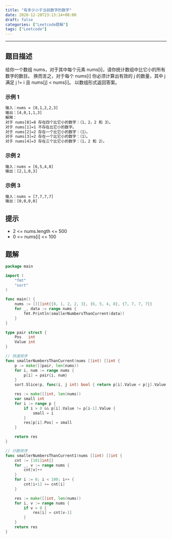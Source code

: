```yaml
---
title: "有多少小于当前数字的数字"
date: 2020-12-28T23:13:14+08:00
draft: false
categories: ["Leetcode题解"]
tags: ["Leetcode"]
---
```


---

## 题目描述

给你一个数组 nums，对于其中每个元素 nums[i]，请你统计数组中比它小的所有数字的数目。
换而言之，对于每个 nums[i] 你必须计算出有效的 j 的数量，其中 j 满足 j != i 且 nums[j] < nums[i]。
以数组形式返回答案。

### 示例 1

``` html
输入：nums = [8,1,2,2,3]
输出：[4,0,1,1,3]
解释： 
对于 nums[0]=8 存在四个比它小的数字：（1，2，2 和 3）。 
对于 nums[1]=1 不存在比它小的数字。
对于 nums[2]=2 存在一个比它小的数字：（1）。 
对于 nums[3]=2 存在一个比它小的数字：（1）。 
对于 nums[4]=3 存在三个比它小的数字：（1，2 和 2）。
```

### 示例 2

``` html
输入：nums = [6,5,4,8]
输出：[2,1,0,3]
```

### 示例 3

``` html
输入：nums = [7,7,7,7]
输出：[0,0,0,0]
```

## 提示

- 2 <= nums.length <= 500
- 0 <= nums[i] <= 100

## 题解

``` go
package main

import (
	"fmt"
	"sort"
)

func main() {
	nums := [][]int{{8, 1, 2, 2, 3}, {6, 5, 4, 8}, {7, 7, 7, 7}}
	for _, data := range nums {
		fmt.Println(smallerNumbersThanCurrent(data))
	}
}

type pair struct {
	Pos   int
	Value int
}

// 快速排序
func smallerNumbersThanCurrent(nums []int) []int {
	p := make([]pair, len(nums))
	for i, num := range nums {
		p[i] = pair{i, num}
	}
	sort.Slice(p, func(i, j int) bool { return p[i].Value < p[j].Value })

	res := make([]int, len(nums))
	var small int
	for i := range p {
		if i > 0 && p[i].Value != p[i-1].Value {
			small = i
		}
		res[p[i].Pos] = small
	}

	return res
}

// 计数排序
func smallerNumbersThanCurrent1(nums []int) []int {
	cnt := [101]int{}
    for _, v := range nums {
        cnt[v]++
    }
    for i := 0; i < 100; i++ {
		cnt[i+1] += cnt[i]
	}

    res := make([]int, len(nums))
    for i, v := range nums {
        if v > 0 {
            res[i] = cnt[v-1]
        }
    }
    return res
}
```

